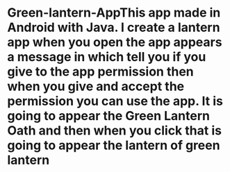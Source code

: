 # Green-lantern-AppThis app made in Android with Java. I create a lantern app when you open the app appears a message in which tell you if you give to the app permission then when you give and accept the permission you can use the app. It is going to appear the Green Lantern Oath and then when you click that is going to appear the lantern of green lantern
